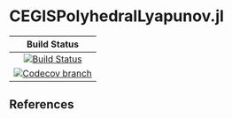 # CEGISPolyhedralLyapunov.jl

| **Build Status** |
|:----------------:|
| [![Build Status][build-img]][build-url] |
| [![Codecov branch][codecov-img]][codecov-url] |

[build-img]: https://github.com/guberger/CEGISPolyhedralLyapunov.jl/workflows/CI/badge.svg?branch=main
[build-url]: https://github.com/guberger/CEGISPolyhedralLyapunov.jl/actions?query=workflow%3ACI
[codecov-img]: http://codecov.io/github/guberger/CEGISPolyhedralLyapunov.jl/coverage.svg?branch=main
[codecov-url]: http://codecov.io/github/guberger/CEGISPolyhedralLyapunov.jl?branch=main

## References